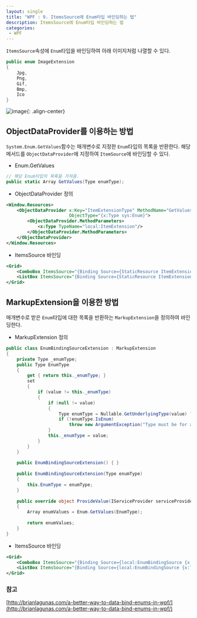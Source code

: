 ```yaml
---
layout: single
title: "WPF : 9. ItemsSource에 Enum타입 바인딩하는 법"
description: ItemsSource에 Enum타입 바인딩하는 법
categories:
 - WPF
---
```


`ItemsSource`속성에 `Enum`타입을 바인딩하여 아래 이미지처럼 나열할 수 있다.

```csharp
public enum ImageExtension
{
    Jpg,
    Png,
    Gif,
    Bmp,
    Ico
}
```

![image](https://user-images.githubusercontent.com/38006679/147892233-756b72fc-1f69-49d6-9a43-e02ae24bfb0c.png){: .align-center}


## ObjectDataProvider를 이용하는 방법

`System.Enum.GetValues`함수는 매개변수로 지정한 `Enum`타입의 목록을 반환한다. 해당 메서드를 `ObjectDataProvider`에 지정하여 `ItemSource`에 바인딩할 수 있다.

- Enum.GetValues

```csharp
// 해당 Enum타입의 목록을 가져옴.
public static Array GetValues(Type enumType);
```

- ObjectDataProvider 정의

```xml
<Window.Resources>
    <ObjectDataProvider x:Key="ItemExtensionType" MethodName="GetValues"
                        ObjectType="{x:Type sys:Enum}">
        <ObjectDataProvider.MethodParameters>
            <x:Type TypeName="local:ItemExtension"/>
        </ObjectDataProvider.MethodParameters>
    </ObjectDataProvider>
</Window.Resources>
```

- ItemsSource 바인딩

```xml
<Grid>
    <ComboBox ItemsSource="{Binding Source={StaticResource ItemExtensionType}}" />
    <ListBox ItemsSource="{Binding Source={StaticResource ItemExtensionType}}" /> 
</Grid>
```

## MarkupExtension을 이용한 방법

매개변수로 받은 `Enum`타입에 대한 목록을 반환하는 `MarkupExtension`을 정의하여 바인딩한다.

- MarkupExtension 정의

```csharp
public class EnumBindingSourceExtension : MarkupExtension
{
    private Type _enumType;
    public Type EnumType
    {
        get { return this._enumType; }
        set
        {
            if (value != this._enumType)
            {
                if (null != value)
                {
                    Type enumType = Nullable.GetUnderlyingType(value) ?? value;
                    if (!enumType.IsEnum)
                        throw new ArgumentException("Type must be for an Enum.");
                }
                this._enumType = value;
            }
        }
    }
    
    public EnumBindingSourceExtension() { }
    
    public EnumBindingSourceExtension(Type enumType)
    {
        this.EnumType = enumType;
    }
    
    public override object ProvideValue(IServiceProvider serviceProvider)
    {
        Array enumValues = Enum.GetValues(EnumType);
        
        return enumValues;
    }
}
```

- ItemsSource 바인딩

```xml
<Grid>
    <ComboBox ItemsSource="{Binding Source={local:EnumBindingSource {x:Type local:ItemExtension}}}"/>
    <ListBox ItemsSource="{Binding Source={local:EnumBindingSource {x:Type local:ItemExtension}}}"/>
</Grid>
```

### 참고

[http://brianlagunas.com/a-better-way-to-data-bind-enums-in-wpf/](http://brianlagunas.com/a-better-way-to-data-bind-enums-in-wpf/)